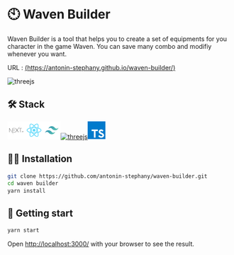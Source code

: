 # 🕙 Waven Builder

Waven Builder is a tool that helps you to create a set of equipments for you character in the game Waven. You can save many combo and modifiy whenever you want. 

URL : [(https://antonin-stephany.github.io/waven-builder/)](https://antonin-stephany.github.io/waven-builder/)

<img src="./public/mockup.png" alt="threejs">

## 🛠 Stack

[<img height="40" src="https://raw.githubusercontent.com/github/explore/28b02bbc9ad9f7a503c43775aebeb515dc2da5fc/topics/nextjs/nextjs.png" alt="nextjs">](https://nextjs.org/docs)[<img height="40" src="https://raw.githubusercontent.com/github/explore/80688e429a7d4ef2fca1e82350fe8e3517d3494d/topics/react/react.png" alt="react">](https://react.dev/learn)[<img height="40" src="https://raw.githubusercontent.com/github/explore/261c2cda92d09ccad6f8b2dc91af32a2a5856989/topics/tailwind/tailwind.png" alt="tailwindcss">](https://tailwindcss.com/docs/installation)[<img height="40" src="./public/three.png" alt="threejs">](https://threejs.org/)[<img height="40" src="https://raw.githubusercontent.com/github/explore/80688e429a7d4ef2fca1e82350fe8e3517d3494d/topics/typescript/typescript.png" alt="typescript">](https://www.typescriptlang.org/fr/docs/)

## 👨‍💻 Installation

```bash
git clone https://github.com/antonin-stephany/waven-builder.git
cd waven builder
yarn install
```

## 🚀 Getting start

```bash
yarn start
```

Open [http://localhost:3000/](http://localhost:3000/) with your browser to see the result.
